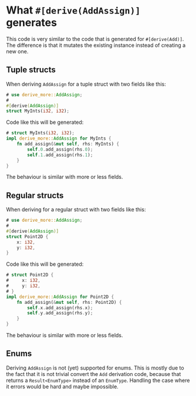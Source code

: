 # What `#[derive(AddAssign)]` generates

This code is very similar to the code that is generated for `#[derive(Add)]`.
The difference is that it mutates the existing instance instead of creating a
new one.




## Tuple structs

When deriving `AddAssign` for a tuple struct with two fields like this:

```rust
# use derive_more::AddAssign;
#
#[derive(AddAssign)]
struct MyInts(i32, i32);
```

Code like this will be generated:

```rust
# struct MyInts(i32, i32);
impl derive_more::AddAssign for MyInts {
    fn add_assign(&mut self, rhs: MyInts) {
        self.0.add_assign(rhs.0);
        self.1.add_assign(rhs.1);
    }
}
```

The behaviour is similar with more or less fields.




## Regular structs

When deriving for a regular struct with two fields like this:

```rust
# use derive_more::AddAssign;
#
#[derive(AddAssign)]
struct Point2D {
    x: i32,
    y: i32,
}
```

Code like this will be generated:

```rust
# struct Point2D {
#     x: i32,
#     y: i32,
# }
impl derive_more::AddAssign for Point2D {
    fn add_assign(&mut self, rhs: Point2D) {
        self.x.add_assign(rhs.x);
        self.y.add_assign(rhs.y);
    }
}
```

The behaviour is similar with more or less fields.




## Enums

Deriving `AddAssign` is not (yet) supported for enums.
This is mostly due to the fact that it is not trivial convert the `Add`
derivation code, because that returns a `Result<EnumType>` instead of an
`EnumType`.
Handling the case where it errors would be hard and maybe impossible.
